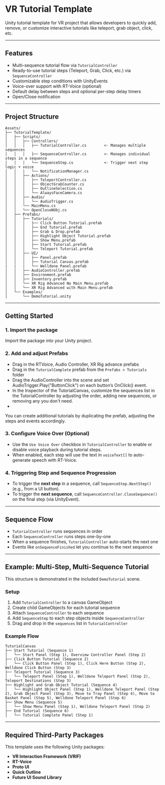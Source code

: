 # VR Tutorial Template

Unity tutorial template for VR project that allows developers to quickly add, remove, or customize interactive tutorials like teleport, grab object, click, etc.

---

## Features

- Multi-sequence tutorial flow via `TutorialController`
- Ready-to-use tutorial steps (Teleport, Grab, Click, etc.) via `SequenceController`
- Customizable step conditions with UnityEvents
- Voice-over support with RT-Voice (optional)
- Default delay between steps and optional per-step delay timers
- Open/Close notification
  
---

## Project Structure

```
Assets/
├── TutorialTemplate/
│   ├── Scripts/
│   │   ├── Controllers/
│   │   │   ├── TutorialController.cs        <- Manages multiple sequences
│   │   │   ├── SequenceController.cs        <- Manages individual steps in a sequence
│   │   │   └── SequenceStep.cs              <- Trigger next step logic + voice
│   │   │   └── NotificationManager.cs   
│   │   ├── Actions/
│   │   │   ├── TeleportController.cs        
│   │   │   ├── ObjectGrabCounter.cs     
│   │   │   ├── OutlineSelection.cs         
│   │   │   └── AlwaysFaceCamera.cs          
│   │   ├── Audio/
│   │   │   └── AudioTrigger.cs
│   │   └── MainMenu.cs
│   │   └── OpenCloseNObj.cs     
│   ├── Prefabs/
│   │   ├── Tutorials/
│   │   │   ├── Click Button Tutorial.prefab
│   │   │   ├── End Tutorial.prefab
│   │   │   ├── Grab & Drop.prefab
│   │   │   ├── Highlight Object Tutorial.prefab
│   │   │   ├── Show Menu.prefab
│   │   │   ├── Start Tutorial.prefab
│   │   │   └── Teleport Tutorial.prefab
│   │   ├── UI/
│   │   │   ├── Panel.prefab
│   │   │   ├── Tutorial Canvas.prefab
|   |   |   └── Welldone Panel.prefab
│   │   ├── AudioController.prefab
│   │   ├── Environment.prefab
│   │   ├── Inventory.prefab
│   │   └── XR Rig Advanced No Main Menu.prefab
│   │   └── XR Rig Advanced with Main Menu.prefab
│   └── Examples/
│       └── DemoTutorial.unity  
```

---

## Getting Started

### 1. Import the package 

Import the package into your Unity project.

### 2. Add and adjust Prefabs
- Drag in the RTVoice, Audio Controller, XR Rig advance prefabs
- Drag in the `TutorialComplete` prefab from the `Prefabs > Tutorials` folder
- Drag the AudioController into the scene and set AudioTrigger.Play("ButtonClick") on each button’s OnClick() event.
- In the Inspector of the TutorialCanvas, customize the sequences list in the TutorialController by adjusting the order, adding new sequences, or removing any you don't need.
- 
You can create additional tutorials by duplicating the prefab, adjusting the steps and events accordingly. 

### 3. Configure Voice Over (Optional)
- Use the `Use Voice Over` checkbox in `TutorialController` to enable or disable voice playback during tutorial steps.
- When enabled, each step will use the text in `voiceText[]` to auto-generate speech with RT-Voice.


### 4. Triggering Step and Sequence Progression
- To trigger the **next step** in a sequence, call `SequenceStep.NextStep()` (e.g., from a UI button).
- To trigger the **next sequence**, call `SequenceController.CloseSequence()` on the final step (via UnityEvent).

---

## Sequence Flow

- `TutorialController` runs sequences in order
- Each `SequenceController` runs steps one-by-one
- When a sequence finishes, `TutorialController` auto-starts the next one
- Events like `onSequenceFinished` let you continue to the next sequence

---

## Example: Multi-Step, Multi-Sequence Tutorial

This structure is demonstrated in the included `DemoTutorial` scene.

### Setup

1. Add `TutorialController` to a canvas GameObject
2. Create child GameObjects for each tutorial sequence
3. Attach `SequenceController` to each sequence
4. Add `SequenceStep` to each step objects inside `SequenceController`
5. Drag and drop in the `sequences` list in `TutorialController`

### Example Flow

```
TutorialCanvas
├── Start Tutorial (Sequence 1) 
│   └── Start Panel (Step 1), Overview Controller Panel (Step 2)
├── Click Button Tutorial (Sequence 2) 
│   └── Click Button Panel (Step 1), Click Here Button (Step 2), Welldone Click Button (Step 3)
├── Teleport Tutorial (Sequence 3) 
│   └── Teleport Panel (Step 1), Welldone Teleport Panel (Step 2), Teleport Destinations (Step 3)
├── Highlight and Grab Object Tutorial (Sequence 4) 
│   └── Highlight Object Panel (Step 1), Welldone Teleport Panel (Step 2), Grab Object Panel (Step 3), Move to Tray Panel (Step 4), Move to Basket Panel (Step 5), Welldone Teleport Panel (Step 6)
├── Show Menu (Sequence 5) 
│   └── Show Menu Panel (Step 1), Welldone Teleport Panel (Step 2)
├── End Tutorial (Sequence 6) 
│   └── Tutorial Complete Panel (Step 1)
```
---

## Required Third-Party Packages

This template uses the following Unity packages:

- **VR Interaction Framework (VRIF)** 
- **RT-Voice** 
- **Proto UI** 
- **Quick Outline** 
- **Future UI Sound Library** 
